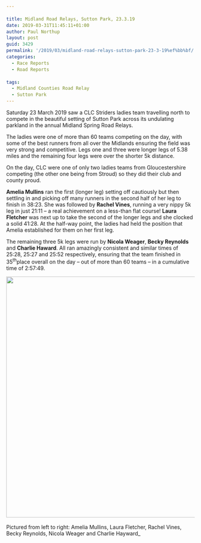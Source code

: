 ```yaml
---

title: Midland Road Relays, Sutton Park, 23.3.19﻿
date: 2019-03-31T11:45:11+01:00
author: Paul Northup
layout: post
guid: 3429
permalink: '/2019/03/midland-road-relays-sutton-park-23-3-19%ef%bb%bf/'
categories:
  - Race Reports
  - Road Reports

tags:
  - Midland Counties Road Relay
  - Sutton Park
---
```

Saturday 23 March 2019 saw a CLC Striders ladies team travelling north to compete in the beautiful setting of Sutton Park across its undulating parkland in the annual Midland Spring Road Relays.

The ladies were one of more than 60 teams competing on the day, with some of the best runners from all over the Midlands ensuring the field was very strong and competitive. Legs one and three were longer legs of 5.38 miles and the remaining four legs were over the shorter 5k distance.

On the day, CLC were one of only two ladies teams from Gloucestershire competing (the other one being from Stroud) so they did their club and county proud.

**Amelia Mullins** ran the first (longer leg) setting off cautiously but then settling in and picking off many runners in the second half of her leg to finish in 38:23. She was followed by **Rachel Vines**, running a very nippy 5k leg in just 21:11 – a real achievement on a less-than flat course! **Laura Fletcher** was next up to take the second of the longer legs and she clocked a solid 41:28. At the half-way point, the ladies had held the position that Amelia established for them on her first leg.

The remaining three 5k legs were run by **Nicola Weager**, **Becky Reynolds** and **Charlie Haward**. All ran amazingly consistent and similar times of 25:28, 25:27 and 25:52 respectively, ensuring that the team finished in 35<sup>th</sup>place overall on the day – out of more than 60 teams – in a cumulative time of 2:57:49.

<img src="/Images/2019/03/Midland-Road-Relays-23.3.19.jpg" alt="" class="3431" width="720" height="644" srcset="/Images/2019/03/Midland-Road-Relays-23.3.19.jpg 960w, /Images/2019/03/Midland-Road-Relays-23.3.19-300x268.jpg 300w, /Images/2019/03/Midland-Road-Relays-23.3.19-768x686.jpg 768w" sizes="(max-width: 720px) 100vw, 720px" /> <figcaption>Pictured from left to right: Amelia Mullins, Laura Fletcher, Rachel Vines, Becky Reynolds, Nicola Weager and Charlie Hayward_
